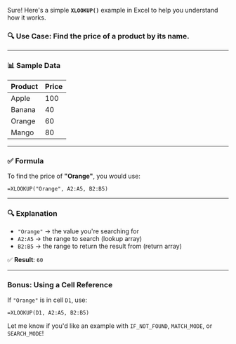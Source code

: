 Sure! Here's a simple **`XLOOKUP()`** example in Excel to help you understand how it works.

### 🔍 **Use Case**: Find the price of a product by its name.

---

### 📊 **Sample Data**

| Product   | Price |
|-----------|-------|
| Apple     | 100   |
| Banana    | 40    |
| Orange    | 60    |
| Mango     | 80    |

---

### ✅ **Formula**

To find the price of **"Orange"**, you would use:

```excel
=XLOOKUP("Orange", A2:A5, B2:B5)
```

---

### 🔍 **Explanation**

- `"Orange"` → the value you're searching for
- `A2:A5` → the range to search (lookup array)
- `B2:B5` → the range to return the result from (return array)

✅ **Result**: `60`

---

### Bonus: Using a Cell Reference

If `"Orange"` is in cell `D1`, use:

```excel
=XLOOKUP(D1, A2:A5, B2:B5)
```

Let me know if you'd like an example with `IF_NOT_FOUND`, `MATCH_MODE`, or `SEARCH_MODE`!
